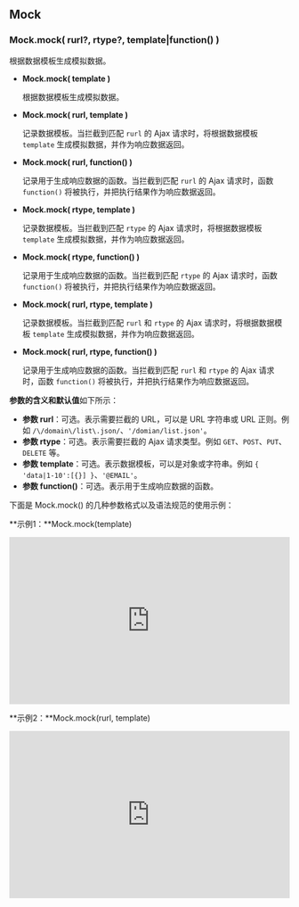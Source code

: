 ## Mock

### Mock.mock( rurl?, rtype?, template|function() )

根据数据模板生成模拟数据。

* **Mock.mock( template )**

    根据数据模板生成模拟数据。

* **Mock.mock( rurl, template )**

    记录数据模板。当拦截到匹配 `rurl` 的 Ajax 请求时，将根据数据模板 `template` 生成模拟数据，并作为响应数据返回。

* **Mock.mock( rurl, function() )**

    记录用于生成响应数据的函数。当拦截到匹配 `rurl` 的 Ajax 请求时，函数 `function()` 将被执行，并把执行结果作为响应数据返回。

* **Mock.mock( rtype, template )**

    记录数据模板。当拦截到匹配 `rtype` 的 Ajax 请求时，将根据数据模板 `template` 生成模拟数据，并作为响应数据返回。

* **Mock.mock( rtype, function() )**

    记录用于生成响应数据的函数。当拦截到匹配 `rtype` 的 Ajax 请求时，函数 `function()` 将被执行，并把执行结果作为响应数据返回。

* **Mock.mock( rurl, rtype, template )**
    
    记录数据模板。当拦截到匹配 `rurl` 和 `rtype` 的 Ajax 请求时，将根据数据模板 `template` 生成模拟数据，并作为响应数据返回。

* **Mock.mock( rurl, rtype, function() )**

    记录用于生成响应数据的函数。当拦截到匹配 `rurl` 和 `rtype` 的 Ajax 请求时，函数 `function()` 将被执行，并把执行结果作为响应数据返回。

**参数的含义和默认值**如下所示：

* **参数 rurl**：可选。表示需要拦截的 URL，可以是 URL 字符串或 URL 正则。例如 `/\/domain\/list\.json/`、`'/domian/list.json'`。
* **参数 rtype**：可选。表示需要拦截的 Ajax 请求类型。例如 `GET`、`POST`、`PUT`、`DELETE` 等。
* **参数 template**：可选。表示数据模板，可以是对象或字符串。例如 `{ 'data|1-10':[{}] }`、`'@EMAIL'`。
* **参数 function()**：可选。表示用于生成响应数据的函数。

下面是 Mock.mock() 的几种参数格式以及语法规范的使用示例：

**示例1：**Mock.mock(template)

<iframe width="100%" height="300" src="http://jsfiddle.net/Y3rg6/embedded/js,html,result" allowfullscreen="allowfullscreen" frameborder="0"></iframe>

**示例2：**Mock.mock(rurl, template)

<iframe width="100%" height="300" src="http://jsfiddle.net/BeENf/embedded/js,html,result" allowfullscreen="allowfullscreen" frameborder="0"></iframe>